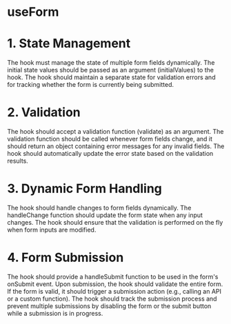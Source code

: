 # useForm

# 1. State Management
The hook must manage the state of multiple form fields dynamically.
The initial state values should be passed as an argument (initialValues) to the hook.
The hook should maintain a separate state for validation errors and for tracking whether the form is currently being submitted.
# 2. Validation
The hook should accept a validation function (validate) as an argument.
The validation function should be called whenever form fields change, and it should return an object containing error messages for any invalid fields.
The hook should automatically update the error state based on the validation results.
# 3. Dynamic Form Handling
The hook should handle changes to form fields dynamically. The handleChange function should update the form state when any input changes.
The hook should ensure that the validation is performed on the fly when form inputs are modified.
# 4. Form Submission
The hook should provide a handleSubmit function to be used in the form's onSubmit event.
Upon submission, the hook should validate the entire form. If the form is valid, it should trigger a submission action (e.g., calling an API or a custom function).
The hook should track the submission process and prevent multiple submissions by disabling the form or the submit button while a submission is in progress.
